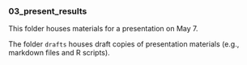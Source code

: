 ### 03_present_results

This folder houses materials for a presentation on May 7.

The folder `drafts` houses draft copies of presentation materials (e.g., markdown files and R scripts).